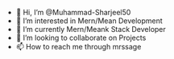 - 👋 Hi, I’m @Muhammad-Sharjeel50
- 👀 I’m interested in Mern/Mean Development
- 🌱 I’m currently  Mern/Meank Stack Developer
- 💞️ I’m looking to collaborate on Projects
- 📫 How to reach me through mrssage

<!---
Muhammad-Sharjeel50/Muhammad-Sharjeel50 is a ✨ special ✨ repository because its `README.md` (this file) appears on your GitHub profile.
You can click the Preview link to take a look at your changes.
--->

